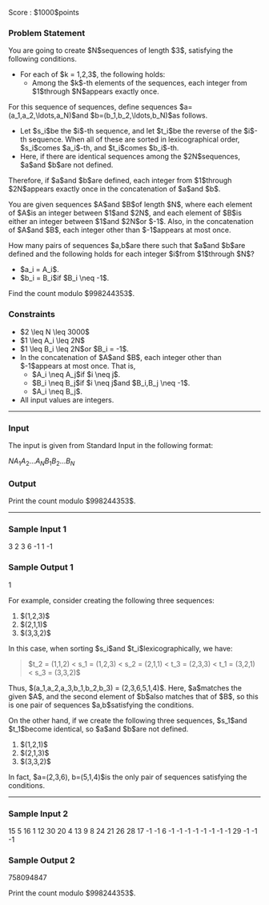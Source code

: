 
<div>

<span>

<span>

<p>
Score : $1000$points
</p>

<div>

<section>

### **Problem Statement**

<p>
You are going to create $N$sequences of length $3$, satisfying the following conditions.
</p>

<ul>

<li>
For each of $k = 1,2,3$, the following holds:
<ul>

<li>
Among the $k$-th elements of the sequences, each integer from $1$through $N$appears exactly once.
</li>

</ul>

</li>

</ul>

<p>
For this sequence of sequences, define sequences $a=(a_1,a_2,\ldots,a_N)$and $b=(b_1,b_2,\ldots,b_N)$as follows.
</p>

<ul>

<li>
Let $s_i$be the $i$-th sequence, and let $t_i$be the reverse of the $i$-th sequence. When all of these are sorted in lexicographical order, $s_i$comes $a_i$-th, and $t_i$comes $b_i$-th.
</li>

<li>
Here, if there are identical sequences among the $2N$sequences, $a$and $b$are not defined.
</li>

</ul>

<p>
Therefore, if $a$and $b$are defined, each integer from $1$through $2N$appears exactly once in the concatenation of $a$and $b$.
</p>

<p>
You are given sequences $A$and $B$of length $N$, where each element of $A$is an integer between $1$and $2N$, and each element of $B$is either an integer between $1$and $2N$or $-1$.
Also, in the concatenation of $A$and $B$, each integer other than $-1$appears at most once.
</p>

<p>
How many pairs of sequences $a,b$are there such that $a$and $b$are defined and the following holds for each integer $i$from $1$through $N$?
</p>

<ul>

<li>
$a_i = A_i$.
</li>

<li>
$b_i = B_i$if $B_i \neq -1$.
</li>

</ul>

<p>
Find the count modulo $998244353$.
</p>

</section>

</div>

<div>

<section>

### **Constraints**

<ul>

<li>
$2 \leq N \leq 3000$
</li>

<li>
$1 \leq A_i \leq 2N$
</li>

<li>
$1 \leq B_i \leq 2N$or $B_i = -1$.
</li>

<li>
In the concatenation of $A$and $B$, each integer other than $-1$appears at most once. That is,
<ul>

<li>
$A_i \neq A_j$if $i \neq j$.
</li>

<li>
$B_i \neq B_j$if $i \neq j$and $B_i,B_j \neq -1$.
</li>

<li>
$A_i \neq B_j$.
</li>

</ul>

</li>

<li>
All input values are integers.
</li>

</ul>

</section>

</div>

---

<div>

<div>

<section>

### **Input**

<p>
The input is given from Standard Input in the following format:
</p>

<div>

$N$$A_1$$A_2$$\ldots$$A_N$$B_1$$B_2$$\ldots$$B_N$
</div>

</section>

</div>

<div>

<section>

### **Output**

<p>
Print the count modulo $998244353$.
</p>

</section>

</div>

</div>

---

<div>

<section>

### **Sample Input 1**

<div>

3
2 3 6
-1 1 -1

</div>

</section>

</div>

<div>

<section>

### **Sample Output 1**

<div>

1

</div>

<p>
For example, consider creating the following three sequences:
</p>

<ol>

<li>
$(1,2,3)$
</li>

<li>
$(2,1,1)$
</li>

<li>
$(3,3,2)$
</li>

</ol>

<p>
In this case, when sorting $s_i$and $t_i$lexicographically, we have:
</p>

<blockquote>

<p>
$t_2 = (1,1,2) < s_1 = (1,2,3) < s_2 = (2,1,1) < t_3 = (2,3,3) < t_1 = (3,2,1) < s_3 = (3,3,2)$
</p>

</blockquote>

<p>
Thus, $(a_1,a_2,a_3,b_1,b_2,b_3) = (2,3,6,5,1,4)$. Here, $a$matches the given $A$, and the second element of $b$also matches that of $B$, so this is one pair of sequences $a,b$satisfying the conditions.
</p>

<p>
On the other hand, if we create the following three sequences, $s_1$and $t_1$become identical, so $a$and $b$are not defined.
</p>

<ol>

<li>
$(1,2,1)$
</li>

<li>
$(2,1,3)$
</li>

<li>
$(3,3,2)$
</li>

</ol>

<p>
In fact, $a=(2,3,6), b=(5,1,4)$is the only pair of sequences satisfying the conditions.
</p>

</section>

</div>

---

<div>

<section>

### **Sample Input 2**

<div>

15
5 16 1 12 30 20 4 13 9 8 24 21 26 28 17
-1 -1 6 -1 -1 -1 -1 -1 -1 -1 -1 29 -1 -1 -1

</div>

</section>

</div>

<div>

<section>

### **Sample Output 2**

<div>

758094847

</div>

<p>
Print the count modulo $998244353$.
</p>

</section>

</div>

</span>

</span>

</div>
